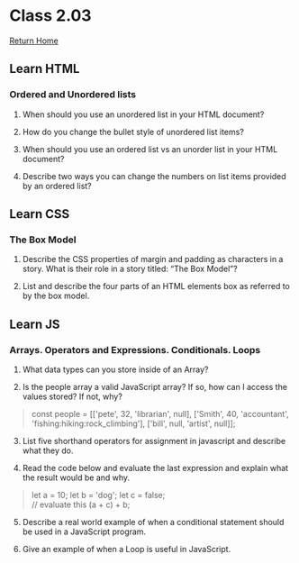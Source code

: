 # Class 2.03

[Return Home](https://rachaelh25.github.io/reading-notes/)

## Learn HTML

### Ordered and Unordered lists

1. When should you use an unordered list in your HTML document?

2. How do you change the bullet style of unordered list items?

3. When should you use an ordered list vs an unorder list in your HTML document?

4. Describe two ways you can change the numbers on list items provided by an ordered list?

## Learn CSS

### The Box Model

1. Describe the CSS properties of margin and padding as characters in a story. What is their role in a story titled: “The Box Model”?

2. List and describe the four parts of an HTML elements box as referred to by the box model.

## Learn JS

### Arrays. Operators and Expressions. Conditionals. Loops

1. What data types can you store inside of an Array?

2. Is the people array a valid JavaScript array? If so, how can I access the values stored? If not, why?

> const people = [['pete', 32, 'librarian', null], ['Smith', 40, 'accountant', 'fishing:hiking:rock_climbing'], ['bill', null, 'artist', null]];

3. List five shorthand operators for assignment in javascript and describe what they do.

4. Read the code below and evaluate the last expression and explain what the result would be and why.

> let a = 10;
> let b = 'dog';
> let c = false;  
> // evaluate this
> (a + c) + b;

5. Describe a real world example of when a conditional statement should be used in a JavaScript program.

6. Give an example of when a Loop is useful in JavaScript.
